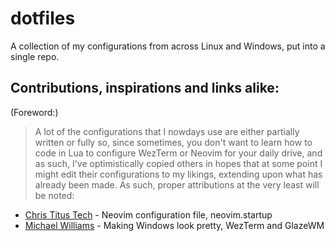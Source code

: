 # dotfiles
A collection of my configurations from across Linux and Windows, put into a single repo.

## Contributions, inspirations and links alike:
(Foreword:)
> A lot of the configurations that I nowdays use are either partially written or fully so, since sometimes, you don't want to learn how to code in Lua to configure WezTerm or Neovim for your daily drive, and as such, I've optimistically copied others in hopes that at some point I might edit their configurations to my likings, extending upon what has already been made. As such, proper attributions at the very least will be noted:

- [Chris Titus Tech](https://github.com/ChrisTitusTech/neovim) - Neovim configuration file, neovim.startup
- [Michael Williams](https://github.com/m1chaelwilliams) - Making Windows look pretty, WezTerm and GlazeWM
